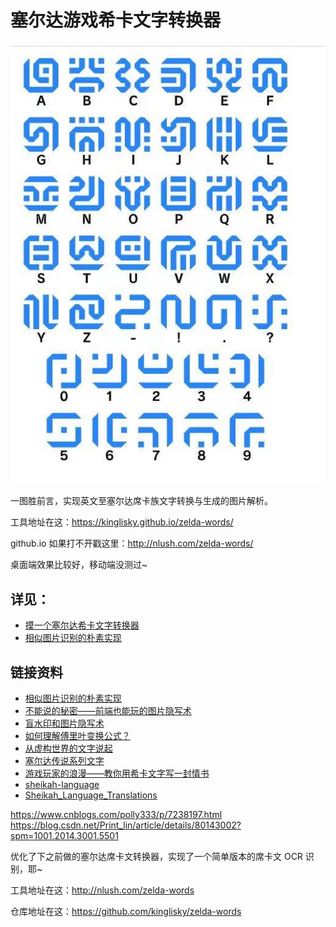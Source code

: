 # 塞尔达游戏希卡文字转换器

![字典](./map.jpeg)

一图胜前言，实现英文至塞尔达席卡族文字转换与生成的图片解析。

工具地址在这：https://kinglisky.github.io/zelda-words/

github.io 如果打不开戳这里：http://nlush.com/zelda-words/

桌面端效果比较好，移动端没测过~

## 详见：

- [摸一个塞尔达希卡文字转换器](https://juejin.cn/post/6935836863844319239/)
- [相似图片识别的朴素实现](https://juejin.cn/post/6926181310868226061)

## 链接资料
- [相似图片识别的朴素实现](https://juejin.cn/post/6926181310868226061)
- [不能说的秘密——前端也能玩的图片隐写术](http://www.alloyteam.com/2016/03/image-steganography/)
- [盲水印和图片隐写术](https://ulyc.github.io/2019/03/15/%E7%9B%B2%E6%B0%B4%E5%8D%B0%E5%92%8C%E5%9B%BE%E7%89%87%E9%9A%90%E5%86%99%E6%9C%AF/)
- [如何理解傅里叶变换公式？](https://www.zhihu.com/question/19714540)
- [从虚构世界的文字说起](https://3type.cn/3typezine/typebites/01.html)
- [塞尔达传说系列文字](https://www.chikyukotobamura.org/muse/wr_fiction_3.html)
- [游戏玩家的浪漫——教你用希卡文字写一封情书](https://sspai.com/post/65081)
- [sheikah-language](https://www.dcode.fr/sheikah-language)
- [Sheikah_Language_Translations](https://zelda.gamepedia.com/Sheikah_Language_Translations)

https://www.cnblogs.com/polly333/p/7238197.html
https://blog.csdn.net/Print_lin/article/details/80143002?spm=1001.2014.3001.5501


优化了下之前做的塞尔达席卡文转换器，实现了一个简单版本的席卡文 OCR 识别，耶~

工具地址在这：http://nlush.com/zelda-words

仓库地址在这：https://github.com/kinglisky/zelda-words
